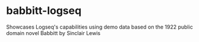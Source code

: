 # babbitt-logseq
Showcases Logseq's capabilities using demo data based on the 1922 public domain novel Babbitt by Sinclair Lewis

